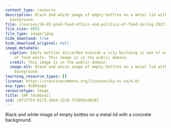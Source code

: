 ```yaml
---
content_type: resource
description: Black and white image of empty bottles on a metal lid with a concrete
  background.
file: /courses/24-03-good-food-ethics-and-politics-of-food-spring-2017/c971f763817338d412c871305bc68287_24-03_chp-th.jpg
file_size: 4955
file_type: image/jpeg
hide_download: true
hide_download_original: null
image_metadata:
  caption: Empty bottles discarded outside a city building is one of many examples
    of food waste. This image is in the public domain.
  credit: This image is in the public domain.
  image-alt: Black and white image of empty bottles on a metal lid with a concrete
    background.
learning_resource_types: []
license: https://creativecommons.org/licenses/by-nc-sa/4.0/
ocw_type: OCWImage
resourcetype: Image
title: CHP thumbnail
uid: c971f763-8173-38d4-12c8-71305bc68287
---
```

Black and white image of empty bottles on a metal lid with a concrete background.